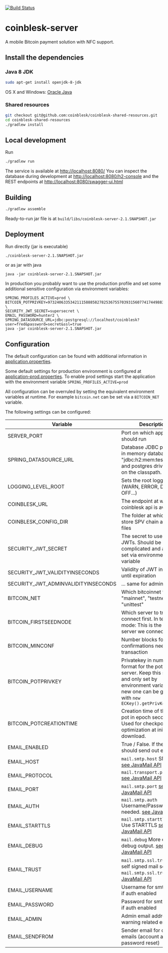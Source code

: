 [![Build Status](https://travis-ci.org/coinblesk/coinblesk-server.svg?branch=master)](https://travis-ci.org/coinblesk/coinblesk-server)


# coinblesk-server

A mobile Bitcoin payment solution with NFC support.

## Install the dependencies

### Java 8 JDK
```bash
sudo apt-get install openjdk-8-jdk
```

OS X and Windows: [Oracle Java](http://www.oracle.com/technetwork/java/javase/downloads/index.html)

### Shared resources

```bash
git checkout git@github.com:coinblesk/coinblesk-shared-resources.git
cd coinblesk-shared-resources
./gradlew install
```

## Local development

Run 
```bash
./gradlew run
```

The service is available at [http://localhost:8080/](http://localhost:8080)
You can inspect the database during development at 
[http://localhost:8080/h2-console](http://localhost:8080/h2-console) and the REST endpoints at 
[http://localhost:8080/swagger-ui.html](http://localhost:8080/swagger-ui.html)

## Building

```bash
./gradlew assemble
```
Ready-to-run jar file is at `build/libs/coinblesk-server-2.1.SNAPSHOT.jar`

## Deployment

Run directly (jar is executable)
```bash
./coinblesk-server-2.1.SNAPSHOT.jar
```

or as jar with java
```
java -jar coinblesk-server-2.1.SNAPSHOT.jar
```

In production you probably want to use the production profile and set some additional sensitive configuration via environment variables:
```
SPRING_PROFILES_ACTIVE=prod \
BITCOIN_POTPRIVKEY=97324063353421115888582782536755703931560774174498831848725083330146537953701 \
SECURITY_JWT_SECRET=supersecret \
EMAIL_PASSWORD=hunter2 \
SPRING_DATASOURCE_URL=jdbc:postgresql://localhost/coinblesk?user=fred&password=secret&ssl=true
java -jar coinblesk-server-2.1.SNAPSHOT.jar
```

## Configuration

The default configuration can be found with additional information in [application.properties](src/main/resources/application.properties).

Some default settings for production environment is configured at [application-prod.properties](src/main/resources/application-prod.properties).
To enable prod settings start the application with the environment variable `SPRING_PROFILES_ACTIVE=prod`

All configuration can be overruled by setting the equivalent environment variables at runtime. For example `bitcoin.net` can be set via a `BITCOIN_NET` variable.

The following settings can be configured:

| Variable                            | Description                                                                                                                                                              | Example                           |
|-------------------------------------|--------------------------------------------------------------------------------------------------------------------------------------------------------------------------|-----------------------------------|
| SERVER_PORT                         | Port on which application should run                                                                                                                                     | 8888                              |
| SPRING_DATASOURCE_URL               | Database JDBC path. For in memory database use "jdbc:h2:mem:testdb". h2 and postgres drivers are on the classpath.                                                       | jdbc:h2:mem:testdb                |
| LOGGING_LEVEL_ROOT                  | Sets the root logging level (WARN, ERROR, DEBUG, OFF...)                                                                                                                 | INFO                              |
| COINBLESK_URL                       | The endpoint at which coinblesk api is available                                                                                                                         | https://coinblesk.ch/             |
| COINBLESK_CONFIG_DIR                | The folder at which to store SPV chain and wallet files                                                                                                                  | /var/coinblesk                    |
| SECURITY_JWT_SECRET                 | The secret to use to sign JWTs. Should be long and complicated and always set via environment variable                                                                   | kI34jxqkrPxv8qYxaQpx98...         |
| SECURITY_JWT_VALIDITYINSECONDS      | Validity of JWT in seconds until expiration                                                                                                                              | 604800                            |
| SECURITY_JWT_ADMINVALIDITYINSECONDS | ... same for admin users                                                                                                                                                 | 3600                              |
| BITCOIN_NET                         | Which bitcoinnet to use: "mainnet", "testnet", "unittest"                                                                                                                | testnet                           |
| BITCOIN_FIRSTSEEDNODE               | Which server to try to connect first. In testnet mode: This is the only server we connect to.                                                                            | bitcoin4-fullnode.csg.uzh.ch      |
| BITCOIN_MINCONF                     | Number blocks for confirmations needed for a transaction                                                                                                                 | 1                                 |
| BITCOIN_POTPRIVKEY                  | Privatekey in number format for the pot of the server. Keep this secret and only set by environment variable. A new one can be generated with `new ECKey().getPrivKey()` | 97324063353421115803931...        |
| BITCOIN_POTCREATIONTIME             | Creation time of the wallet pot in epoch seconds. Used for checkpointing optimization at initial chain download.                                                         | 1486638252                        |
| EMAIL_ENABLED                       | True / False. If the server should send out email.                                                                                                                       | True                              |
| EMAIL_HOST                          | `mail.smtp.host` SMTP host [see JavaMail API](https://javamail.java.net/nonav/docs/api/)                                                                                 | mail.office365.com                |
| EMAIL_PROTOCOL                      | `mail.transport.protocol` [see JavaMail API](https://javamail.java.net/nonav/docs/api/)                                                                                  | smtp                              |
| EMAIL_PORT                          | `mail.smtp.port` [see JavaMail API](https://javamail.java.net/nonav/docs/api/)                                                                                           | 587                               |
| EMAIL_AUTH                          | `mail.smtp.auth` Username/Password needed. [see JavaMail API](https://javamail.java.net/nonav/docs/api/)                                                                 | true                              |
| EMAIL_STARTTLS                      | `mail.smtp.starttls.enable` Use STARTTLS [see JavaMail API](https://javamail.java.net/nonav/docs/api/)                                                                   | true                              |
| EMAIL_DEBUG                         | `mail.debug` More email debug output. [see JavaMail API](https://javamail.java.net/nonav/docs/api/)                                                                      | false                             |
| EMAIL_TRUST                         | `mail.smtp.ssl.trust` Trust self signed mail servers. `mail.smtp.ssl.trust` [see JavaMail API](https://javamail.java.net/nonav/docs/api/)                                | false                             |
| EMAIL_USERNAME                      | Username for smtp server if auth enabled                                                                                                                                 | bob                               |
| EMAIL_PASSWORD                      | Password for smtp server if auth enabled                                                                                                                                 | supersecurepassword!              |
| EMAIL_ADMIN                         | Admin email address for warning related emails                                                                                                                           | admin@coinblesk.ch                |
| EMAIL_SENDFROM                      | Sender email for outgoing emails (account activation, password reset)                                                                                                    | info@coinblesk.ch                 |
